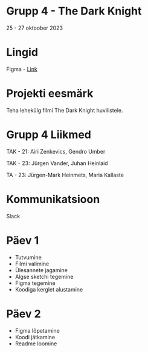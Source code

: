 # Grupp 4 - The Dark Knight

25 - 27 oktoober 2023

# Lingid
Figma - [Link](https://www.figma.com/file/Kwk7bkDrHv9pB6saqIEbdd/The-Dark-Knight?type=design&node-id=0-1&mode=design&t=WMd09fI1eixsB1It-0)

# Projekti eesmärk
Teha lehekülg filmi The Dark Knight huvilistele.

# Grupp 4 Liikmed
TAK - 21: Airi Zenkevics, Gendro Umber

TAK - 23: Jürgen Vander, Juhan Heinlaid

TA - 23: Jürgen-Mark Heinmets, Maria Kallaste



# Kommunikatsioon

Slack


# Päev 1
* Tutvumine
* Filmi valimine
* Ülesannete jagamine
* Algse sketchi tegemine
* Figma tegemine
* Koodiga kerglet alustamine

# Päev 2
* Figma lõpetamine
* Koodi jätkamine
* Readme loomine

